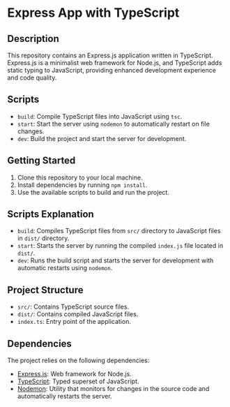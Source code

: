 # Express App with TypeScript

## Description

This repository contains an Express.js application written in TypeScript. Express.js is a minimalist web framework for Node.js, and TypeScript adds static typing to JavaScript, providing enhanced development experience and code quality.

## Scripts

- `build`: Compile TypeScript files into JavaScript using `tsc`.
- `start`: Start the server using `nodemon` to automatically restart on file changes.
- `dev`: Build the project and start the server for development.

## Getting Started

1. Clone this repository to your local machine.
2. Install dependencies by running `npm install`.
3. Use the available scripts to build and run the project.

## Scripts Explanation

- `build`: Compiles TypeScript files from `src/` directory to JavaScript files in `dist/` directory.
- `start`: Starts the server by running the compiled `index.js` file located in `dist/`.
- `dev`: Runs the build script and starts the server for development with automatic restarts using `nodemon`.

## Project Structure

- `src/`: Contains TypeScript source files.
- `dist/`: Contains compiled JavaScript files.
- `index.ts`: Entry point of the application.

## Dependencies

The project relies on the following dependencies:

- [Express.js](https://expressjs.com/): Web framework for Node.js.
- [TypeScript](https://www.typescriptlang.org/): Typed superset of JavaScript.
- [Nodemon](https://nodemon.io/): Utility that monitors for changes in the source code and automatically restarts the server.
